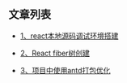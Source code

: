 ## 文章列表

- [1、react本地源码调试环境搭建](https://github.com/nannongrousong/blog/issues/1)

- [2、React fiber树创建](https://github.com/nannongrousong/blog/issues/2)

- [3、项目中使用antd打包优化](https://github.com/nannongrousong/blog/issues/3)
